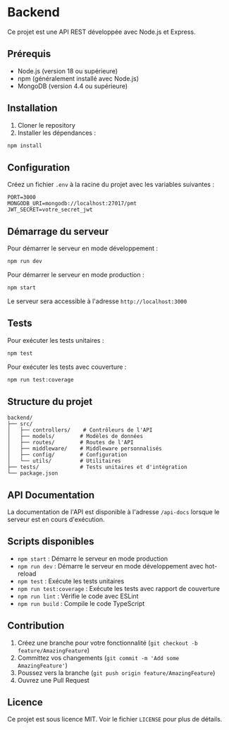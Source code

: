 # Backend

Ce projet est une API REST développée avec Node.js et Express.

## Prérequis

- Node.js (version 18 ou supérieure)
- npm (généralement installé avec Node.js)
- MongoDB (version 4.4 ou supérieure)

## Installation

1. Cloner le repository
2. Installer les dépendances :
```bash
npm install
```

## Configuration

Créez un fichier `.env` à la racine du projet avec les variables suivantes :
```env
PORT=3000
MONGODB_URI=mongodb://localhost:27017/pmt
JWT_SECRET=votre_secret_jwt
```

## Démarrage du serveur

Pour démarrer le serveur en mode développement :
```bash
npm run dev
```

Pour démarrer le serveur en mode production :
```bash
npm start
```

Le serveur sera accessible à l'adresse `http://localhost:3000`

## Tests

Pour exécuter les tests unitaires :
```bash
npm test
```

Pour exécuter les tests avec couverture :
```bash
npm run test:coverage
```

## Structure du projet

```
backend/
├── src/
│   ├── controllers/    # Contrôleurs de l'API
│   ├── models/        # Modèles de données
│   ├── routes/        # Routes de l'API
│   ├── middleware/    # Middleware personnalisés
│   ├── config/        # Configuration
│   └── utils/         # Utilitaires
├── tests/             # Tests unitaires et d'intégration
└── package.json
```

## API Documentation

La documentation de l'API est disponible à l'adresse `/api-docs` lorsque le serveur est en cours d'exécution.

## Scripts disponibles

- `npm start` : Démarre le serveur en mode production
- `npm run dev` : Démarre le serveur en mode développement avec hot-reload
- `npm test` : Exécute les tests unitaires
- `npm run test:coverage` : Exécute les tests avec rapport de couverture
- `npm run lint` : Vérifie le code avec ESLint
- `npm run build` : Compile le code TypeScript

## Contribution

1. Créez une branche pour votre fonctionnalité (`git checkout -b feature/AmazingFeature`)
2. Committez vos changements (`git commit -m 'Add some AmazingFeature'`)
3. Poussez vers la branche (`git push origin feature/AmazingFeature`)
4. Ouvrez une Pull Request

## Licence

Ce projet est sous licence MIT. Voir le fichier `LICENSE` pour plus de détails. 